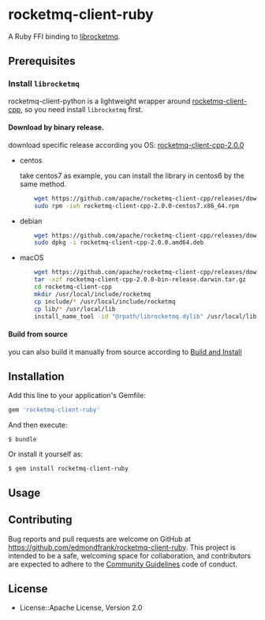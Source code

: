 # rocketmq-client-ruby

A Ruby FFI binding to [librocketmq](https://github.com/apache/rocketmq-client-cpp).


## Prerequisites

### Install `librocketmq`
rocketmq-client-python is a lightweight wrapper around [rocketmq-client-cpp](https://github.com/apache/rocketmq-client-cpp), so you need install 
`librocketmq` first.

#### Download by binary release.
download specific release according you OS: [rocketmq-client-cpp-2.0.0](https://github.com/apache/rocketmq-client-cpp/releases/tag/2.0.0)
- centos
    
    take centos7 as example, you can install the library in centos6 by the same method.
    ```bash
        wget https://github.com/apache/rocketmq-client-cpp/releases/download/2.0.0/rocketmq-client-cpp-2.0.0-centos7.x86_64.rpm
        sudo rpm -ivh rocketmq-client-cpp-2.0.0-centos7.x86_64.rpm
    ```
- debian
    ```bash
        wget https://github.com/apache/rocketmq-client-cpp/releases/download/2.0.0/rocketmq-client-cpp-2.0.0.amd64.deb
        sudo dpkg -i rocketmq-client-cpp-2.0.0.amd64.deb
    ```
- macOS
    ```bash
        wget https://github.com/apache/rocketmq-client-cpp/releases/download/2.0.0/rocketmq-client-cpp-2.0.0-bin-release.darwin.tar.gz
        tar -xzf rocketmq-client-cpp-2.0.0-bin-release.darwin.tar.gz
        cd rocketmq-client-cpp
        mkdir /usr/local/include/rocketmq
        cp include/* /usr/local/include/rocketmq
        cp lib/* /usr/local/lib
        install_name_tool -id "@rpath/librocketmq.dylib" /usr/local/lib/librocketmq.dylib
    ```
#### Build from source
you can also build it manually from source according to [Build and Install](https://github.com/apache/rocketmq-client-cpp/tree/master#build-and-install)


## Installation

Add this line to your application's Gemfile:

```ruby
gem 'rocketmq-client-ruby'
```

And then execute:

```shell
$ bundle
```

Or install it yourself as:

```shell
$ gem install rocketmq-client-ruby
```

## Usage

## Contributing

Bug reports and pull requests are welcome on GitHub at <https://github.com/edmondfrank/rocketmq-client-ruby>. This project is intended to be a safe, welcoming space for collaboration, and contributors are expected to adhere to the [Community Guidelines](https://docs.chef.io/community_guidelines.html) code of conduct.

## License

- License::Apache License, Version 2.0
